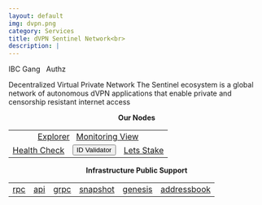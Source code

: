 ```yaml
---
layout: default
img: dvpn.png
category: Services
title: dVPN Sentinel Network<br>
description: |
---
```


<span  class="badge badge-primary" data-toggle="tooltip" data-html="true" title="<b>dVPN <=> Osmosis</b>">IBC Gang</span>
&nbsp;
<span  class="badge badge-primary" data-toggle="tooltip" data-html="true" title="<b>enabled</b>">Authz</span>


Decentralized Virtual Private Network
The Sentinel ecosystem is a global network of autonomous dVPN applications that enable private and censorship resistant internet access


<p align="center"><b>Our Nodes </b></p>
<table class="table">
<tr>
   <td colspan=3 style="text-align: center" class="justify-content-center">
       <a href="https://explorer.tendermint.roomit.xyz/sentinel-mainnet/staking/sentvaloper1pyn04fth38t9tvpa3fvfnn4xng06zsymthu6ua" class="btn btn-success margin-top" target="_blank">Explorer</a>
       &nbsp;
         <a href="https://snapshots.raintank.io/dashboard/snapshot/0aY5X30x5fT7GQq1qJOFfHj5ELmjyQ4g" class="btn btn-success margin-top">Monitoring View</a> 
   </td>
</tr>
<tr>
   <td>
       <a href="https://health.roomit.xyz/status/roomit-mainnet" class="btn btn-info margin-top" target="_blank">Health Check</a>
   </td> 
   <td>
      <button onclick="clip_dvpn_three()"  class="btn btn-warning margin-top">ID Validator</button>
      <input type="text" id="clip_dvpn" value="sentvaloper1pyn04fth38t9tvpa3fvfnn4xng06zsymthu6ua" hidden=true> 
   </td>
   <td>
      <a href="https://explorer.tendermint.roomit.xyz/sentinel-mainnet/staking/sentvaloper1pyn04fth38t9tvpa3fvfnn4xng06zsymthu6ua" class="btn btn-danger margin-top" target="_blank">Lets Stake</a>
   </td>
</tr>
</table>

<p align="center"><b>Infrastructure Public Support</b></p>
<table>
<tr>
   <td>
      <a href="https://rpc.dvpn.roomit.xyz/" class="btn btn-primary">rpc</a>
   </td>
   <td>
       <a href="https://api.dvpn.roomit.xyz/" class="btn btn-primary">api</a>
   </td>
   <td>
       <a href="grpc.dvpn.roomit.xyz:8443" class="btn btn-primary">grpc</a>
   </td>
   <td>
       <a href="https://roomit.xyz/snapshot/mainnet/dvpn" class="btn btn-primary">snapshot</a>
   </td>
    <td>
       <a href="https://roomit.xyz/genesis/mainnet/dvpn" class="btn btn-primary">genesis</a>
   </td>
   <td>
       <a href="https://roomit.xyz/addressbook/mainnet/dvpn" class="btn btn-primary">addressbook</a>
   </td>
</tr>
</table>